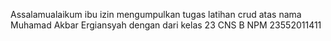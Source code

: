 Assalamualaikum ibu izin mengumpulkan tugas latihan crud atas nama Muhamad Akbar Ergiansyah dengan dari kelas 23 CNS B NPM 23552011411
